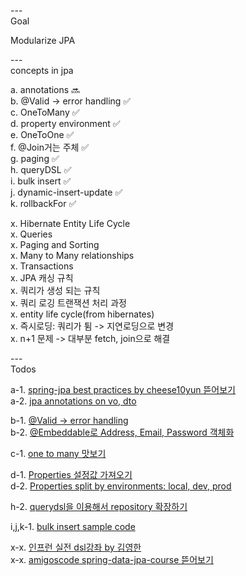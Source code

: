 ---\
Goal

Modularize JPA




---\
concepts in jpa 


a. annotations :soon:\
b. @Valid -> error handling :white_check_mark:\
c. OneToMany :white_check_mark:\
d. property environment :white_check_mark:\
e. OneToOne :white_check_mark:\
f. @Join거는 주체 :white_check_mark:\
g. paging :white_check_mark:\
h. queryDSL :white_check_mark:\
i. bulk insert :white_check_mark:\
j. dynamic-insert-update :white_check_mark:\
k. rollbackFor :white_check_mark:

x. Hibernate Entity Life Cycle\
x. Queries\
x. Paging and Sorting\
x. Many to Many relationships\
x. Transactions\
x. JPA 캐싱 규칙\
x. 쿼리가 생성 되는 규칙\
x. 쿼리 로깅 트랜잭션 처리 과정\
x. entity life cycle(from hibernates)\
x. 즉시로딩: 쿼리가 튐 -> 지연로딩으로 변경\
x. n+1 문제 -> 대부분 fetch, join으로 해결



---\
Todos

a-1. [spring-jpa best practices by cheese10yun 뜯어보기](https://github.com/cheese10yun/spring-jpa-best-practices) \
a-2. [jpa annotations on vo, dto](https://github.com/cheese10yun/spring-jpa-best-practices/blob/master/doc/step-01.md)

b-1. [@Valid -> error handling](https://github.com/cheese10yun/spring-jpa-best-practices/blob/master/doc/step-02.md) \
b-2. [@Embeddable로 Address, Email, Password 객체화](https://github.dev/cheese10yun/spring-jpa-best-practices/tree/step-05)

c-1. [one to many 맛보기](https://github.dev/cheese10yun/spring-jpa-best-practices/tree/step-05)

d-1. [Properties 설정값 가져오기](https://github.com/cheese10yun/spring-jpa-best-practices/blob/master/doc/step-10.md) \
d-2. [Properties split by environments: local, dev, prod](https://github.com/cheese10yun/spring-jpa-best-practices/blob/master/doc/step-11.md)

h-2. [querydsl을 이용해서 repository 확장하기](https://github.com/cheese10yun/spring-jpa-best-practices/blob/master/doc/step-15.md)

i,j,k-1. [bulk insert sample code](https://github.dev/TIL-Repo/jpa-tutorial)

x-x. [인프런 실전 dsl강좌 by 김영한](https://github.dev/freespringlecture/jpashop-querydsl) \
x-x. [amigoscode spring-data-jpa-course 뜯어보기](https://github.com/amigoscode/spring-data-jpa-course)
